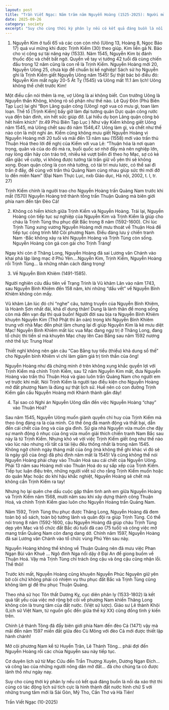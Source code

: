 ```yaml
---
layout: post
title: "Trần Viết Ngạc: Năm trăm năm Nguyễn Hoàng (1525-2025): Người mở cõi phương Nam (sưu tầm)"
date: 2025-09-26
category: society
excerpt: "Suy cho cùng thời kỳ phân ly nếu có kết quả đáng buồn là nồi da xáo thịt thì cũng có tác động lịch sử tích cực là hình thành đất nước hình chữ S với những trung tâm mới là Sài Gòn, Mỹ Tho, Cần Thơ và Hà Tiên!"
---
```


1. Nguyễn Kim ở tuổi 65 và các con còn nhỏ (Uông 13, Hoàng 8, Ngọc Bảo 17) quá vui mừng khi được Trịnh Kiểm (30) theo giúp. Kim liền gả N. Bảo cho vị cộng sự tài năng này (1533). Năm 1545, Nguyễn Kim bị đánh thuốc độc và chết bất ngờ. Quyền về tay vị tướng 42 tuổi đã cùng chiến đấu trong 12 năm cũng là con rể là Trịnh Kiểm. Nguyễn Hoàng mới 20, Nguyễn Uông 25, chưa kịp để chuẩn bị kế nghiệp! Sách sử họ Nguyễn ghi là Trịnh Kiểm giết Nguyễn Uông năm 1545! Sự thật bác bỏ điều đó: Nguyễn Kim mất ngày 20-5 Ất Tỵ (1545) và Uông mất 11.1 âm lịch! Uông không thể chết trước Kim!

Một điều cần nói thêm là mẹ, vợ Uông là ai không biết. Con trưởng Uông là Nguyễn thần Không, không rõ số phận như thế nào. Lê Quý Đôn (Phủ Biên Tạp Lục) lai ghi “Bọn Lãng quận công (Uông) ngờ vua có mưu gì, toan làm loạn. Thế tổ [Trịnh Kiểm] bấy giờ làm đại tướng quân Dực quận công rước vua đến bản đình, xin hết sức giúp đỡ. Lại hiểu dụ bọn Lãng quận công bỏ hết hiềm khích” (tr.49 Phủ Biên Tạp Lục ) Như vậy Kiểm không giết Uông năm 1545, mà Uông chểt sau đó năm 1546,47. Uông làm gì, và chết như thế nào còn là một nghi án. Kiểm cũng không mưu giết Nguyễn Hoàng vì Nguyễn Hoàng mới 20 tuổi và mãi đến 13 năm sau (1558) mới vào trấn thủ Thuận Hoá theo lời đề nghị của Kiểm với vua Lê: “Thuận hóa là nơi quan trọng, quân và của do đó mà ra, buổi quốc sơ nhờ đấy mà nên nghiệp lớn, nay lòng dân hãy còn tráo trở, nhiều kẻ vượt biển đi theo họ Mạc, sợ có kẻ dẫn giặc về cướp, ví không được tướng tài trấn giữ vỗ yên thì sẽ không xong. Đoan quận công là con nhà tướng, có tài trí mưu lược, có thể sai đi trấn ở đấy, để cùng với trấn thủ Quảng Nam cùng nhau giúp sức thì mới đỡ lo đến miền Nam” (Đại Nam Thực Lục, nxb Giáo dục, Hà nội, 2002, t. I, tr. 27)

Trịnh Kiểm chính là người trao cho Nguyễn Hoàng trấn Quảng Nam trước khi mất (1570) Nguyễn Hoàng trở thành tổng trấn Thuận Quảng mà biên giới phía nam đến tận Đèo Cả!

2. Không có hiềm khích giữa Trịnh Kiểm và Nguyễn Hoàng. Trái lại, Nguyễn Hoàng còn tiếp tục sự nghiệp của Nguyễn Kim và Trịnh Kiểm là giúp cho cháu là Trịnh Tùng thu phục đất Bắc trong 8 năm (1592-1600). Chỉ lúc Trịnh Tùng xưng vương Nguyễn Hoàng mới mưu thoát về Thuận Hoá để tiếp tục công trình Mở Cõi phương Nam. Điều đáng lưu ý chiến tranh Nam -Bắc không xảy ra khi Nguyễn Hoàng và Trịnh Tùng còn sống. Nguyễn Hoàng còn gả con gái cho Trịnh Tráng!

Ngay khi còn ở Thăng Long, Nguyễn Hoàng đã sai Lương văn Chánh vào khai phá lập làng mạc ở Phú Yên.…Nguyễn Kim, Trịnh Kiểm, Nguyễn Hoàng rồi Trịnh Tùng… là những nhân cách đáng trọng!

3. Về Nguyễn Bỉnh Khiêm (1491-1585).

Người nghiên cứu đầu tiên về Trạng Trình là Vũ khâm Lân vào năm 1743, sau Nguyễn Bỉnh Khiêm đến 158 năm, khi những “dấu vết” về Nguyễn Bỉnh Khiêm không còn mấy.

Vũ khâm Lân lúc đó chỉ “nghe” câu, tương truyền của Nguyễn Bỉnh Khiêm, là Hoành Sơn nhất đái, khả dĩ dung thân! Dung là lánh thân để mong sống còn mà đến vạn đại thì quá buồn! Người đời sau bịa ra Nguyễn Bỉnh Khiêm khuyên Nguyễn Kim (Thờ Phật thì ăn oản) trong khi Nguyễn Bỉnh Khiêm trung với nhà Mạc đến phút lâm chung lại đi giúp Nguyễn Kim là kẻ mưu diệt Mạc! Nguyễn Binh Khiêm mất lúc vua Mạc đang ngự trị ở Thăng Long, đang tổ chức thi tiến sĩ mà khuyên Mạc chạy lên Cao Bằng sau năm 1592 nương nhờ thế lực Trung Hoa!

Thiết nghĩ không nên gán câu “Cao Bằng tuy tiểu (thiểu) khả dung sổ thế” cho Nguyễn bỉnh Khiêm vì chỉ làm giảm giá trị tinh thần của ông!

Nguyễn Hoàng như đã chứng minh ở trên không xung khắc quyền lợi với Trịnh Kiểm mà chính Trịnh Kiểm, sau 12 năm Nguyễn Kim mất, đưa Nguyễn Hoàng vào trấn thủ Thuận Hoá và giao luôn trấn Quảng Nam cho người em vợ trước khi mất. Nói Trịnh Kiểm là người tạo điều kiện cho Nguyễn Hoàng mở đất phương Nam là đúng sự thật lịch sử. Huế nên có con đường Trịnh Kiểm gần cầu Nguyễn Hoàng mới Khánh thành gần đây!

4. Tại sao có Nghi án Nguyễn Uông dẫn đến việc Nguyễn Hoàng “chạy” vào Thuận Hoá?

 Sau năm 1545, Nguyễn Uông muốn giành quyền chỉ huy của Trịnh Kiểm mà theo ông đáng ra là của mình. Có thể ông đã manh động và thất bại, dẫn đến cái chết của ông và của gia đình. Sử gia nhà Nguyễn vừa muốn che đậy sự manh động ô nhục của ông vừa muốn giải thích chiến tranh Nam Bắc sau này là từ Trịnh Kiểm. Nhưng khó vẽ vời việc Trịnh Kiểm giết ông như thế nào vào lúc nào nhưng rồi tất cả tài liệu đều thống nhất là trong năm 1545. Không ngờ chính ngày tháng mất của ông (mà không thể ghi khác vì đó sẽ là ngày giỗ của ông) đã phủ định năm mất là 1545! Và cũng không thể nói Nguyễn Hoàng phải chạy vào Thuân Hoá sau cái chết của Nguyễn Uông. Phải 13 năm sau Hoàng mới vào Thuân Hoá do sự sắp xếp của Trịnh Kiểm. Tiếp tục luận điệu trên, những người viết sử cho rằng Trịnh Kiểm muốn hoặc do quân Mạc hoặc do khí hậu khắc nghiệt, Nguyễn Hoàng sẽ chết mà không cần Trịnh Kiểm ra tay!

Nhưng họ lại quên che dấu cuộc gặp thắm tình anh em giữa Nguyễn Hoàng và Trịnh Kiểm năm 1568, mười năm sau khi xây dựng thành công Thuận Hoá, và chính Trịnh Kiểm giao luôn cho Nguyễn Hoàng trấn Quảng Nam.

Năm 1592, Trịnh Tùng thu phục được Thăng Long, Nguyễn Hoàng đã đem toàn bộ sổ sách, toàn bộ tướng lãnh và quân đội ra giúp Trịnh Tùng. Có thể nói trong 8 năm (1592-1600, cậu Nguyễn Hoàng đã giúp cháu Trịnh Tùng dẹp yên Mạc và tổ chức đất Bắc dù tuổi đã cao (75 tuổi) và công việc mở mang trấn Quảng Nam còn đang dang dở. Chính năm 1597, Nguyễn Hoàng đã sai Lương văn Chánh vào tổ chức vùng Phú Yên sau này.

Nguyễn Hoàng không thể không về Thuận Quảng nên đã mưu việc Phan Ngạn Bùi văn Khuê … Ngô đình Nga nổi dậy ở Đại An để giong buồm về Thuận Hoá. Vậy mà Trịnh Tùng chỉ trách ông cậu và ông cậu cũng nhận lỗi. Thế thôi!

Trước khi mất, Nguyễn Hoàng cũng khuyên Nguyễn Phúc Nguyên giữ yên bờ cõi chứ không phải có nhiệm vụ thu phục đất Bắc và Trịnh Tùng cũng không làm gì để thu phục Thuận Quảng.

Theo nhà sử học Tôn thất Dương Kỵ, cục diên phân ly (1533-1802) là kết quả tất yếu của việc mở rộng bờ cõi về phương Nam khiến Thăng Long không còn là trung tâm của đất nước. (Việt sử lược). Giáo sư Lê thành Khôi (Lịch sử Việt Nam, từ nguồn gốc đến giữa thế kỷ XX) cũng đồng tình ý kiến trên.

Chính Lê thánh Tông đã đẩy biên giới phía Nam đến đèo Cả (1471) vậy mà mãi đến năm 1597 miền đất giữa đèo Cù Mông với đèo Cả mới được thiết lập hành chánh!

Mở cõi phương Nam kể từ Huyền Trân, Lê Thánh Tông… phải đợi đến Nguyễn Hoàng rồi các chúa Nguyễn sau này tiếp tục.

Cơ duyên lịch sử từ Mạc Cửu đến Trần Thượng Xuyên, Dương Ngạn Địch…và công lao của những người nông dân mở đất… đã cho chúng ta có được lãnh thổ như ngày nay.

Suy cho cùng thời kỳ phân ly nếu có kết quả đáng buồn là nồi da xáo thịt thì cũng có tác động lịch sử tích cực là hình thành đất nước hình chữ S với những trung tâm mới là Sài Gòn, Mỹ Tho, Cần Thơ và Hà Tiên!

Trần Viết Ngạc (10-2025)
